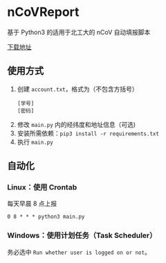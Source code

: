 # nCoVReport

基于 Python3 的适用于北工大的 nCoV 自动填报脚本

[下载地址](https://github.com/nonPointer/BJUT_nCoV_Report/releases)

## 使用方式

1. 创建 `account.txt`，格式为（不包含方括号）
    ```text
    [学号]
    [密码]
    ```
2. 修改 `main.py` 内的经纬度和地址信息（可选)
3. 安装所需依赖：`pip3 install -r requirements.txt`
4. 执行 `main.py`

## 自动化

### Linux：使用 Crontab

每天早晨 8 点上报
```shell script
0 8 * * * python3 main.py
```

### Windows：使用计划任务（Task Scheduler）

务必选中 `Run whether user is logged on or not`。